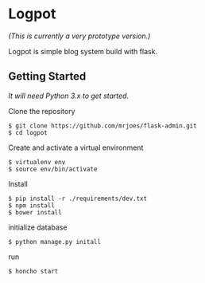 # Logpot
_(This is currently a very prototype version.)_

Logpot is simple blog system build with flask. 

## Getting Started
_It will need Python 3.x to get started._

Clone the repository
```
$ git clone https://github.com/mrjoes/flask-admin.git
$ cd logpot
```

Create and activate a virtual environment
```
$ virtualenv env
$ source env/bin/activate
```

Install
```
$ pip install -r ./requirements/dev.txt
$ npm install
$ bower install
```

initialize database
```
$ python manage.py initall
```

run
```
$ honcho start
```
